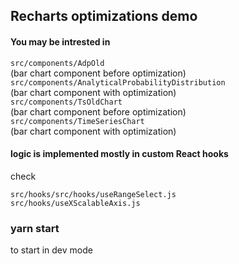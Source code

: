 ## Recharts optimizations demo

#### You may be intrested in    
 
`src/components/AdpOld`     
(bar chart component before optimization)      
`src/components/AnalyticalProbabilityDistribution`     
(bar chart component with optimization)      
`src/components/TsOldChart`     
(bar chart component before optimization)       
`src/components/TimeSeriesChart`     
(bar chart component with optimization)          

#### logic is implemented mostly in custom React hooks         
check   
  
`src/hooks/src/hooks/useRangeSelect.js`        
`src/hooks/useXScalableAxis.js`       

### yarn start
to start in dev mode
